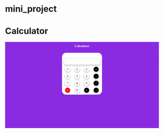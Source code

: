 # mini_project

<h1>Calculator</h1>
<img src="https://github.com/ansu-kri/mini_project/blob/main/Calculator/img/Screenshot%20(1229).png"></img>
